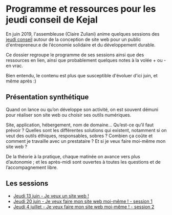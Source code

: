 # Programme et ressources pour les jeudi conseil de Kejal

En juin 2019, l'assembleuse (Claire Zuliani) anime quelques sessions des [jeudi conseil](https://www.kejal.fr/le-petit-pre-lieu-partage/au-quotidien/les-ateliers-conseils-du-jeudi/) autour de la conception de site web pour un public d'entrepreneur.e de l’économie solidaire et du développement durable.

Ce dossier regroupe le programme de ses sessions ainsi que des ressources en lien, ainsi que probablement quelques notes à la volée + ou - en vrac.

Bien entendu, le contenu est plus que susceptible d'évoluer d'ici juin, et même après :)

## Présentation synthétique

Quand on lance ou qu’on développe son activité, on est souvent démuni pour réaliser son site web ou choisir ses outils numériques. 

Site, application, hébergement, nom de domaine... Qu’est-ce qu’il faut
prévoir ? Quelles sont les différentes solutions qui existent, notamment si on veut des outils éthiques, responsables, sobres ? Combien ça coûte et comment je travaille avec un prestataire ? Et si je veux faire moi-même mon site web ? 

De la théorie à la pratique, chaque matinée on avance vers plus d’autonomie ; et les après-midi sont ouvertes à toutes les questions et de l’accompagnement libre.

## Les sessions

- [Jeudi 13 juin - Je veux un site web !](19-06-13/je-veux-un-site-web.md)
- [Jeudi 20 juin - Je veux faire mon site web moi-même ! - session 1](19-06-20/je-veux-faire-mon-site-web.md)
- [Jeudi 4 juillet - Je veux faire mon site web moi-même ! - session 2](19-07-04/je-veux-faire-mon-site-web.md)